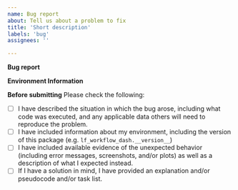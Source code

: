 ```yaml
---
name: Bug report
about: Tell us about a problem to fix
title: 'Short description'
labels: 'bug'
assignees: ''

---
```

**Bug report**


**Environment Information**


**Before submitting**
Please check the following:

- [ ] I have described the situation in which the bug arose, including what code was executed, and any applicable data others will need to reproduce the problem.
- [ ] I have included information about my environment, including the version of this package (e.g. `lf_workflow_dash.__version__`)
- [ ] I have included available evidence of the unexpected behavior (including error messages, screenshots, and/or plots) as well as a description of what I expected instead.
- [ ] If I have a solution in mind, I have provided an explanation and/or pseudocode and/or task list.
